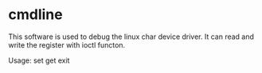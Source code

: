 # cmdline

This software is used to debug the linux char device driver. 
It can read and write the register with ioctl functon.

Usage:
     set <addr> <val>
     get <addr>
     exit
